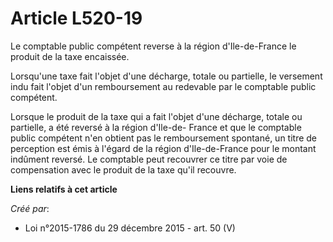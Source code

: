 # Article L520-19

Le comptable public compétent reverse à la région d'Ile-de-France le produit de la taxe encaissée.

Lorsqu'une taxe fait l'objet d'une décharge, totale ou partielle, le versement indu fait l'objet d'un remboursement au
redevable par le comptable public compétent.

Lorsque le produit de la taxe qui a fait l'objet d'une décharge, totale ou partielle, a été reversé à la région d'Ile-de-
France et que le comptable public compétent n'en obtient pas le remboursement spontané, un titre de perception est émis à
l'égard de la région d'Ile-de-France pour le montant indûment reversé. Le comptable peut recouvrer ce titre par voie de
compensation avec le produit de la taxe qu'il recouvre.

**Liens relatifs à cet article**

_Créé par_:

  - Loi n°2015-1786 du 29 décembre 2015 - art. 50 (V)
